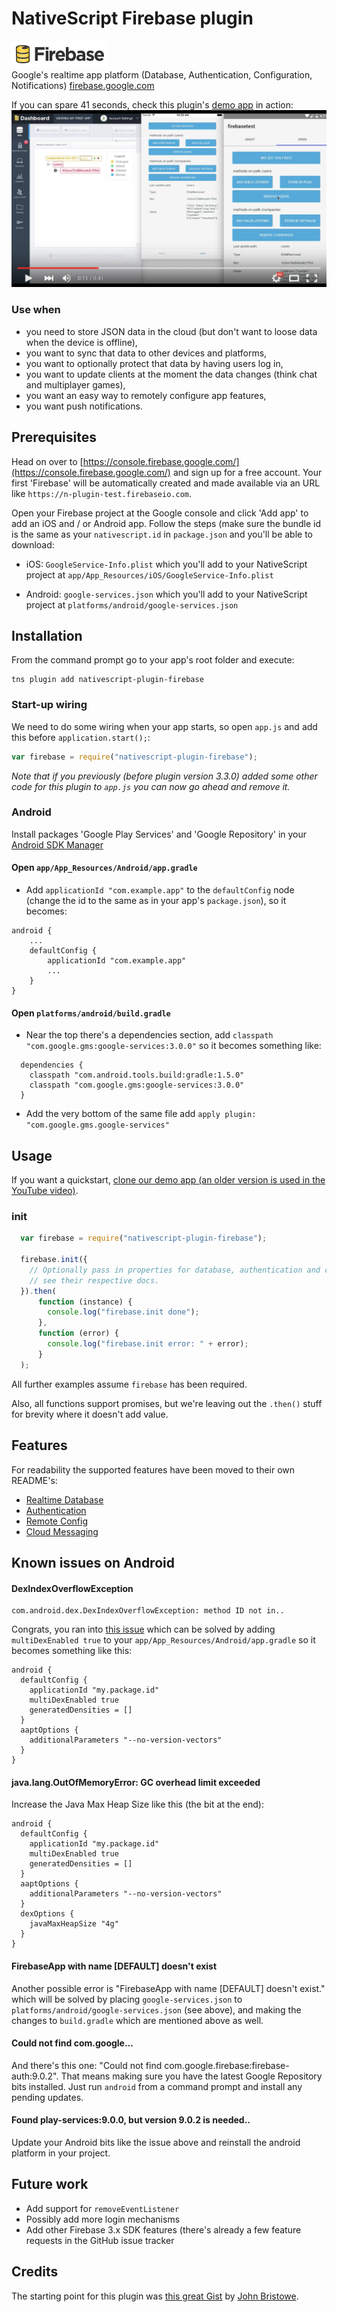 # NativeScript Firebase plugin

<img src="docs/images/firebase.png" width="154px" height="43px" alt="Firebase"/><br/>
Google's realtime app platform (Database, Authentication, Configuration, Notifications) [firebase.google.com](https://firebase.google.com/)



If you can spare 41 seconds, check this plugin's [demo app](https://github.com/EddyVerbruggen/nativescript-plugin-firebase-demo) in action:
[![YouTube demo, 41 sec](docs/images/yt-thumb.png)](https://youtu.be/7zYU5e0Djkw "YouTube demo, 41 sec")

### Use when
* you need to store JSON data in the cloud (but don't want to loose data when the device is offline),
* you want to sync that data to other devices and platforms,
* you want to optionally protect that data by having users log in,
* you want to update clients at the moment the data changes (think chat and multiplayer games),
* you want an easy way to remotely configure app features,
* you want push notifications.

## Prerequisites
Head on over to [https://console.firebase.google.com/](https://console.firebase.google.com/) and sign up for a free account.
Your first 'Firebase' will be automatically created and made available via an URL like `https://n-plugin-test.firebaseio.com`.

Open your Firebase project at the Google console and click 'Add app' to add an iOS and / or Android app. Follow the steps (make sure the bundle id is the same as your `nativescript.id` in `package.json` and you'll be able to download:

* iOS: `GoogleService-Info.plist` which you'll add to your NativeScript project at `app/App_Resources/iOS/GoogleService-Info.plist`

* Android: `google-services.json` which you'll add to your NativeScript project at `platforms/android/google-services.json`

## Installation
From the command prompt go to your app's root folder and execute:

```
tns plugin add nativescript-plugin-firebase
```

### Start-up wiring
We need to do some wiring when your app starts, so open `app.js` and add this before `application.start();`:

```js
var firebase = require("nativescript-plugin-firebase");
```

_Note that if you previously (before plugin version 3.3.0) added some other code for this plugin to `app.js` you can now go ahead and remove it._


### Android
Install packages 'Google Play Services' and 'Google Repository' in your [Android SDK Manager](http://stackoverflow.com/a/37310513)

#### Open `app/App_Resources/Android/app.gradle`
- Add `applicationId "com.example.app"` to the `defaultConfig` node (change the id to the same as in your app's `package.json`), so it becomes:

```
android {
    ...
    defaultConfig {
        applicationId "com.example.app"
        ...
    }
}
```

#### Open `platforms/android/build.gradle`
- Near the top there's a dependencies section, add `classpath "com.google.gms:google-services:3.0.0"` so it becomes something like:
```
  dependencies {
    classpath "com.android.tools.build:gradle:1.5.0"
    classpath "com.google.gms:google-services:3.0.0"
  }
```
- Add the very bottom of the same file add `apply plugin: "com.google.gms.google-services"`

## Usage

If you want a quickstart, [clone our demo app (an older version is used in the YouTube video)](https://github.com/EddyVerbruggen/nativescript-plugin-firebase-demo).

### init
```js
  var firebase = require("nativescript-plugin-firebase");

  firebase.init({
    // Optionally pass in properties for database, authentication and cloud messaging,
    // see their respective docs.
  }).then(
      function (instance) {
        console.log("firebase.init done");
      },
      function (error) {
        console.log("firebase.init error: " + error);
      }
  );
```

All further examples assume `firebase` has been required.

Also, all functions support promises, but we're leaving out the `.then()` stuff for brevity where it doesn't add value.

## Features
For readability the supported features have been moved to their own README's:

* [Realtime Database](docs/DATABASE.md)
* [Authentication](docs/AUTHENTICATION.md)
* [Remote Config](docs/REMOTECONFIG.md)
* [Cloud Messaging](docs/MESSAGING.md)


## Known issues on Android

#### DexIndexOverflowException
```
com.android.dex.DexIndexOverflowException: method ID not in..
```

Congrats, you ran into [this issue](https://github.com/NativeScript/android-runtime/issues/344)
which can be solved by adding `multiDexEnabled true` to your `app/App_Resources/Android/app.gradle`
so it becomes something like this:

```
android {  
  defaultConfig {  
    applicationId "my.package.id"
    multiDexEnabled true
    generatedDensities = []
  }  
  aaptOptions {  
    additionalParameters "--no-version-vectors"  
  }  
}
```

#### java.lang.OutOfMemoryError: GC overhead limit exceeded

Increase the Java Max Heap Size like this (the bit at the end):

```
android {  
  defaultConfig {  
    applicationId "my.package.id"
    multiDexEnabled true
    generatedDensities = []
  }
  aaptOptions {  
    additionalParameters "--no-version-vectors"  
  }
  dexOptions {
    javaMaxHeapSize "4g"
  }
}
```

#### FirebaseApp with name [DEFAULT] doesn't exist
Another possible error is "FirebaseApp with name [DEFAULT] doesn't exist." which will be solved by
placing `google-services.json` to `platforms/android/google-services.json` (see above), and making
the changes to `build.gradle` which are mentioned above as well.

#### Could not find com.google...
And there's this one: "Could not find com.google.firebase:firebase-auth:9.0.2". That means
making sure you have the latest Google Repository bits installed.
Just run `android` from a command prompt and install any pending updates.

#### Found play-services:9.0.0, but version 9.0.2 is needed..
Update your Android bits like the issue above and reinstall the android platform in your project.

## Future work
- Add support for `removeEventListener`
- Possibly add more login mechanisms
- Add other Firebase 3.x SDK features (there's already a few feature requests in the GitHub issue tracker

## Credits
The starting point for this plugin was [this great Gist](https://gist.github.com/jbristowe/c89a7bcae7fc9a035ee7) by [John Bristowe](https://github.com/jbristowe).
